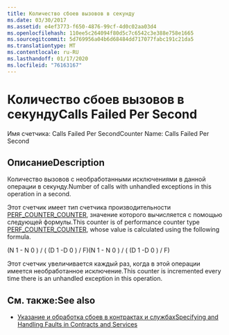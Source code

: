 ```yaml
---
title: Количество сбоев вызовов в секунду
ms.date: 03/30/2017
ms.assetid: e4ef3773-f650-4876-99cf-4d0c02aa03d4
ms.openlocfilehash: 110ee5c264094f80d5c7c6542c3e388e758e1665
ms.sourcegitcommit: 5d769956a04b6d68484dd717077fabc191c21da5
ms.translationtype: MT
ms.contentlocale: ru-RU
ms.lasthandoff: 01/17/2020
ms.locfileid: "76163167"
---
```

# <a name="calls-failed-per-second"></a><span data-ttu-id="26d11-102">Количество сбоев вызовов в секунду</span><span class="sxs-lookup"><span data-stu-id="26d11-102">Calls Failed Per Second</span></span>
<span data-ttu-id="26d11-103">Имя счетчика: Calls Failed Per Second</span><span class="sxs-lookup"><span data-stu-id="26d11-103">Counter Name: Calls Failed Per Second</span></span>  
  
## <a name="description"></a><span data-ttu-id="26d11-104">Описание</span><span class="sxs-lookup"><span data-stu-id="26d11-104">Description</span></span>  
 <span data-ttu-id="26d11-105">Количество вызовов с необработанными исключениями в данной операции в секунду.</span><span class="sxs-lookup"><span data-stu-id="26d11-105">Number of calls with unhandled exceptions in this operation in a second.</span></span>  
  
 <span data-ttu-id="26d11-106">Этот счетчик имеет тип счетчика производительности [PERF_COUNTER_COUNTER](https://docs.microsoft.com/previous-versions/windows/it-pro/windows-server-2003/cc740048(v=ws.10)), значение которого вычисляется с помощью следующей формулы.</span><span class="sxs-lookup"><span data-stu-id="26d11-106">This counter is of performance counter type [PERF_COUNTER_COUNTER](https://docs.microsoft.com/previous-versions/windows/it-pro/windows-server-2003/cc740048(v=ws.10)), whose value is calculated using the following formula.</span></span>  
  
 <span data-ttu-id="26d11-107">(N 1 - N 0 ) / ( (D 1 -D 0 ) / F)</span><span class="sxs-lookup"><span data-stu-id="26d11-107">(N 1 - N 0 ) / ( (D 1 -D 0 ) / F)</span></span>  
  
 <span data-ttu-id="26d11-108">Этот счетчик увеличивается каждый раз, когда в этой операции имеется необработанное исключение.</span><span class="sxs-lookup"><span data-stu-id="26d11-108">This counter is incremented every time there is an unhandled exception in this operation.</span></span>  
  
## <a name="see-also"></a><span data-ttu-id="26d11-109">См. также:</span><span class="sxs-lookup"><span data-stu-id="26d11-109">See also</span></span>

- [<span data-ttu-id="26d11-110">Указание и обработка сбоев в контрактах и службах</span><span class="sxs-lookup"><span data-stu-id="26d11-110">Specifying and Handling Faults in Contracts and Services</span></span>](../../specifying-and-handling-faults-in-contracts-and-services.md)
